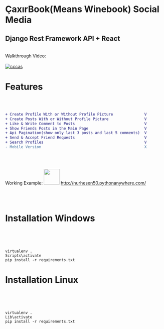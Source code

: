 <h1>ÇaxırBook(Means Winebook) Social Media</h1>
<h2>Django Rest Framework API + React</h2>
<br>
Walkthrough Video:<br><br>
<a href="https://www.youtube.com/watch?v=l-dbaM2bbaM"><img src="https://i.ibb.co/WztCRQ0/cccas.png" alt="cccas" border="0"></a>
<h1>Features</h1><br>

```diff

+ Create Profile With or Without Profile Picture              V
+ Create Posts With or Without Profile Picture                V
+ Like & Write Comment to Posts                               V
+ Show Friends Posts in the Main Page                         V
+ Api Pagination(show only last 3 posts and last 5 comments)  V
+ Send & Accept Friend Requests                               V
+ Search Profiles                                             V
- Mobile Version                                              X
```
<br><br>



Working Example: <img width="50px" src="https://cdn-icons-png.flaticon.com/512/1150/1150626.png"/> <a href="http://nurhesen50.pythonanywhere.com/">http://nurhesen50.pythonanywhere.com/</a>


<br><br>
<h1>Installation Windows</h1><br><br>

``````````

virtualenv .
Scripts\activate
pip install -r requirements.txt

``````````

<h1>Installation Linux</h1><br><br>

``````````

virtualenv .
Lib\activate
pip install -r requirements.txt

``````````



